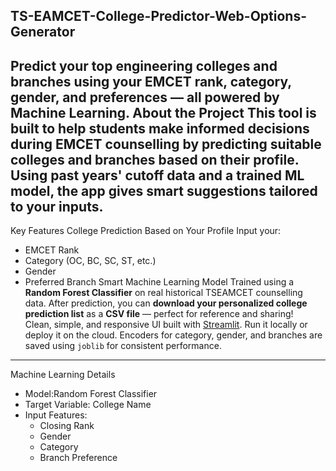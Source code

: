 TS-EAMCET-College-Predictor-Web-Options-Generator
---
Predict your **top engineering colleges and branches** using your EMCET rank, category, gender, and preferences — all powered by Machine Learning.
About the Project
This tool is built to help students make informed decisions during **EMCET counselling** by predicting suitable colleges and branches based on their profile.
Using past years' cutoff data and a trained ML model, the app gives **smart suggestions** tailored to your inputs.
---
 Key Features
College Prediction Based on Your Profile
Input your:
- EMCET Rank
- Category (OC, BC, SC, ST, etc.)
- Gender
- Preferred Branch
Smart Machine Learning Model
Trained using a **Random Forest Classifier** on real historical TSEAMCET counselling data. 
After prediction, you can **download your personalized college prediction list** as a **CSV file** — perfect for reference and sharing!  
Clean, simple, and responsive UI built with [Streamlit](https://streamlit.io). Run it locally or deploy it on the cloud. 
Encoders for category, gender, and branches are saved using `joblib` for consistent performance.
---
Machine Learning Details
- Model:Random Forest Classifier  
- Target Variable: College Name  
- Input Features:
  - Closing Rank
  - Gender
  - Category
  - Branch Preference
